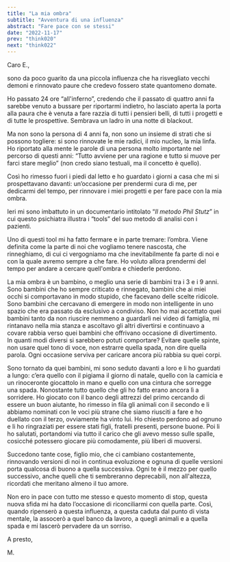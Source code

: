 ```yaml
---
title: "La mia ombra"
subtitle: "Avventura di una influenza"
abstract: "Fare pace con se stessi"
date: "2022-11-17"
prev: "think020"
next: "think022"
---
```


Caro E.,

sono da poco guarito da una piccola influenza che ha risvegliato vecchi demoni e rinnovato paure che credevo fossero state quantomeno domate.

Ho passato 24 ore “all'inferno”, credendo che il passato di quattro anni fa sarebbe venuto a bussare per riportarmi indietro, ho lasciato aperta la porta alla paura che è venuta a fare razzia di tutti i pensieri belli, di tutti i progetti e di tutte le prospettive. Sembrava un ladro in una notte di blackout.

Ma non sono la persona di 4 anni fa, non sono un insieme di strati che si possono togliere: si sono rinnovate le mie radici, il mio nucleo, la mia linfa. Ho riportato alla mente le parole di una persona molto importante nel percorso di questi anni: “Tutto avviene per una ragione e tutto si muove per farci stare meglio” (non credo siano testuali, ma il concetto è quello).

Così ho rimesso fuori i piedi dal letto e ho guardato i giorni a casa che mi si prospettavano davanti: un’occasione per prendermi cura di me, per dedicarmi del tempo, per rinnovare i miei progetti e per fare pace con la mia ombra.

Ieri mi sono imbattuto in un documentario intitolato “*Il metodo Phil Stutz*” in cui questo psichiatra illustra i “tools” del suo metodo di analisi con i pazienti.

Uno di questi tool mi ha fatto fermare e in parte tremare: l’ombra. Viene definita come la parte di noi che vogliamo tenere nascosta, che rinneghiamo, di cui ci vergogniamo ma che inevitabilmente fa parte di noi e con la quale avremo sempre a che fare. Ho voluto allora prendermi del tempo per andare a cercare quell'ombra e chiederle perdono.

La mia ombra è un bambino, o meglio una serie di bambini tra i 3 e i 9 anni. Sono bambini che ho sempre criticato e rinnegato, bambini che ai miei occhi si comportavano in modo stupido, che facevano delle scelte ridicole. Sono bambini che cercavano di emergere in modo non intelligente in uno spazio che era passato da esclusivo a condiviso. Non ho mai accettato quei bambini tanto da non riuscire nemmeno a guardarli nei video di famiglia, mi rintanavo nella mia stanza e ascoltavo gli altri divertirsi e continuavo a covare rabbia verso quei bambini che offrivano occasione di divertimento. In quanti modi diversi si sarebbero potuti comportare? Evitare quelle spinte, non usare quel tono di voce, non estrarre quella spada, non dire quella parola. Ogni occasione serviva per caricare ancora più rabbia su quei corpi.

Sono tornato da quei bambini, mi sono seduto davanti a loro e li ho guardati a lungo: c’era quello con il pigiama il giorno di natale, quello con la camicia e un rinoceronte giocattolo in mano e quello con una cintura che sorregge una spada. Nonostante tutto quello che gli ho fatto erano ancora lì a sorridere. Ho giocato con il banco degli attrezzi del primo cercando di essere un buon aiutante, ho rimesso in fila gli animali con il secondo e li abbiamo nominati con le voci più strane che siamo riusciti a fare e ho duellato con il terzo, ovviamente ha vinto lui. Ho chiesto perdono ad ognuno e li ho ringraziati per essere stati figli, fratelli presenti, persone buone. Poi li ho salutati, portandomi via tutto il carico che gli avevo messo sulle spalle, cosicché potessero giocare più comodamente, più liberi di muoversi.

Succedono tante cose, figlio mio, che ci cambiano costantemente, rinnovando versioni di noi in continua evoluzione e ognuna di quelle versioni porta qualcosa di buono a quella successiva. Ogni te è il mezzo per quello successivo, anche quelli che ti sembreranno deprecabili, non all'altezza, ricordati che meritano almeno il tuo amore.

Non ero in pace con tutto me stesso e questo momento di stop, questa nuova sfida mi ha dato l’occasione di riconciliarmi con quella parte. Così, quando ripenserò a questa influenza, a questa caduta dal punto di vista mentale, la assocerò a quel banco da lavoro, a quegli animali e a quella spada e mi lascerò pervadere da un sorriso.

A presto,

M.
